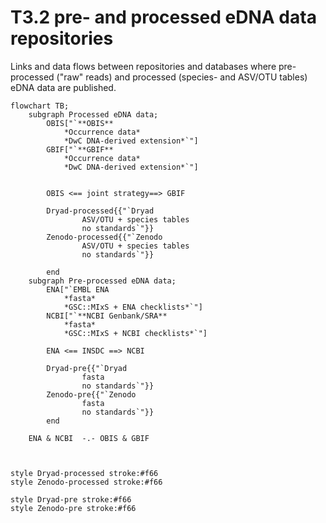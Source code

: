 # T3.2 pre- and processed eDNA data repositories

Links and data flows between repositories and databases where pre-processed ("raw" reads) and processed (species- and ASV/OTU tables) eDNA data are published.

```mermaid
flowchart TB;
    subgraph Processed eDNA data;
        OBIS["`**OBIS**
            *Occurrence data*
            *DwC DNA-derived extension*`"]
        GBIF["`**GBIF**
            *Occurrence data*
            *DwC DNA-derived extension*`"]


        OBIS <== joint strategy==> GBIF

        Dryad-processed{{"`Dryad
                ASV/OTU + species tables
                no standards`"}}
        Zenodo-processed{{"`Zenodo
                ASV/OTU + species tables
                no standards`"}}

        end
    subgraph Pre-processed eDNA data;
        ENA["`EMBL ENA
            *fasta*
            *GSC::MIxS + ENA checklists*`"]
        NCBI["`**NCBI Genbank/SRA**
            *fasta*
            *GSC::MIxS + NCBI checklists*`"] 

        ENA <== INSDC ==> NCBI

        Dryad-pre{{"`Dryad
                fasta
                no standards`"}}
        Zenodo-pre{{"`Zenodo
                fasta
                no standards`"}}
        end 

    ENA & NCBI  -.- OBIS & GBIF



style Dryad-processed stroke:#f66
style Zenodo-processed stroke:#f66

style Dryad-pre stroke:#f66
style Zenodo-pre stroke:#f66

```

